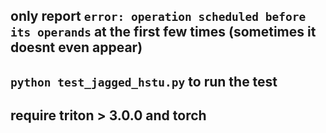 ## only report `error: operation scheduled before its operands` at the first few times (sometimes it doesnt even appear)
## `python test_jagged_hstu.py` to run the test
## require triton > 3.0.0 and torch